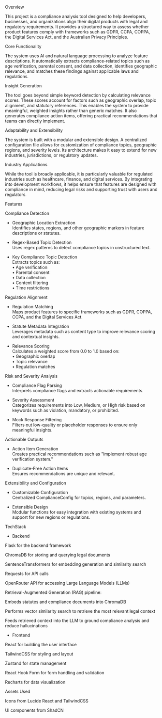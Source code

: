 Overview

This project is a compliance analysis tool designed to help developers, businesses, and organizations align their digital products with legal and regulatory requirements. It provides a structured way to assess whether product features comply with frameworks such as GDPR, CCPA, COPPA, the Digital Services Act, and the Australian Privacy Principles.  

Core Functionality  

The system uses AI and natural language processing to analyze feature descriptions. It automatically extracts compliance-related topics such as age verification, parental consent, and data collection, identifies geographic relevance, and matches these findings against applicable laws and regulations.  

Insight Generation  

The tool goes beyond simple keyword detection by calculating relevance scores. These scores account for factors such as geographic overlap, topic alignment, and statutory references. This enables the system to provide meaningful, weighted insights rather than generic matches. It also generates compliance action items, offering practical recommendations that teams can directly implement.  

Adaptability and Extensibility  

The system is built with a modular and extensible design. A centralized configuration file allows for customization of compliance topics, geographic regions, and severity levels. Its architecture makes it easy to extend for new industries, jurisdictions, or regulatory updates.  

Industry Applications  

While the tool is broadly applicable, it is particularly valuable for regulated industries such as healthcare, finance, and digital services. By integrating into development workflows, it helps ensure that features are designed with compliance in mind, reducing legal risks and supporting trust with users and regulators.  


Features

Compliance Detection  
- Geographic Location Extraction  
  Identifies states, regions, and other geographic markers in feature descriptions or statutes.  

- Regex-Based Topic Detection  
  Uses regex patterns to detect compliance topics in unstructured text.  

- Key Compliance Topic Detection  
  Extracts topics such as:  
  • Age verification  
  • Parental consent  
  • Data collection  
  • Content filtering  
  • Time restrictions  


Regulation Alignment  
- Regulation Matching  
  Maps product features to specific frameworks such as GDPR, COPPA, CCPA, and the Digital Services Act.  

- Statute Metadata Integration  
  Leverages metadata such as content type to improve relevance scoring and contextual insights.  

- Relevance Scoring  
  Calculates a weighted score from 0.0 to 1.0 based on:  
  • Geographic overlap  
  • Topic relevance  
  • Regulation matches  


Risk and Severity Analysis  
- Compliance Flag Parsing  
  Interprets compliance flags and extracts actionable requirements.  

- Severity Assessment  
  Categorizes requirements into Low, Medium, or High risk based on keywords such as violation, mandatory, or prohibited.  

- Mock Response Filtering  
  Filters out low-quality or placeholder responses to ensure only meaningful insights.  


Actionable Outputs  
- Action Item Generation  
  Creates practical recommendations such as "Implement robust age verification system."  

- Duplicate-Free Action Items  
  Ensures recommendations are unique and relevant.  


Extensibility and Configuration  
- Customizable Configuration  
  Centralized ComplianceConfig for topics, regions, and parameters.  

- Extensible Design  
  Modular functions for easy integration with existing systems and support for new regions or regulations.

  
TechStack

- Backend

Flask for the backend framework

ChromaDB for storing and querying legal documents

SentenceTransformers for embedding generation and similarity search

Requests for API calls

OpenRouter API for accessing Large Language Models (LLMs)

Retrieval-Augmented Generation (RAG) pipeline:

Embeds statutes and compliance documents into ChromaDB

Performs vector similarity search to retrieve the most relevant legal context

Feeds retrieved context into the LLM to ground compliance analysis and reduce hallucinations

- Frontend

React for building the user interface

TailwindCSS for styling and layout

Zustand for state management

React Hook Form for form handling and validation

Recharts for data visualization

Assets Used

Icons from Lucide React and TailwindCSS

UI components from ShadCN

